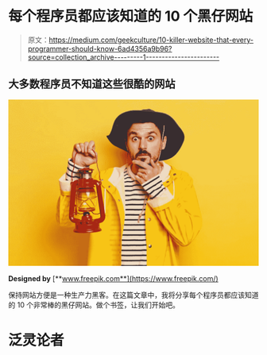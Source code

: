 # 每个程序员都应该知道的 10 个黑仔网站

> 原文：<https://medium.com/geekculture/10-killer-website-that-every-programmer-should-know-6ad4356a9b96?source=collection_archive---------1----------------------->

## 大多数程序员不知道这些很酷的网站

![](img/236493f2767de02239c5c9a5d1476fa9.png)

**Designed by** [**www.freepik.com**](https://www.freepik.com/)

保持网站方便是一种生产力黑客。在这篇文章中，我将分享每个程序员都应该知道的 10 个非常棒的黑仔网站。做个书签，让我们开始吧。

# 泛灵论者